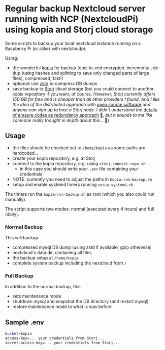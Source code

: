 # Regular backup Nextcloud server running with NCP (NextcloudPi) using kopia and Storj cloud storage

Some scripts to backup your local nextcloud instance running on a Raspberry Pi (or alike) with nextcloudpi.

Using:

- the wonderful [kopia](https://kopia.io/) for backup (end-to-end encrypted, incremental, de-dup (using hashes and splitting to save only changed parts of large files), compressed, fast!)
- optional: use [zstd](https://facebook.github.io/zstd/) to compress DB dumps
- save backup to [Storj](https://www.storj.io/) cloud storage (but you could connect to another kopia repository if you want, of course. *However, Storj currently offers 150 GB for free and is cheaper than all other providers I found. And I like the idea of the distributed approach with* [open source software](https://github.com/Storj/) *and anyone can sign up to host a Storj node. I didn't understand the* [details of erasure codes as redundancy approach](https://docs.storj.io/dcs/concepts/file-redundancy) 🤔, *but it sounds to me like someone really thought in depth about this...* :face_with_peeking_eye:)

## Usage

- the files should be checked out to `/home/kopia` as some paths are hardcoded...
- create your kopia repository, e.g. at Storj
- connect to the kopia repository, e.g. using `storj-connect-repo.sh`
  - in this case you should write your `.env` file containing your credentials
- NOTE: currently you need to adjust the paths in `kopia-run-backup.sh`
- setup and enable systemd timers running `setup-systemd.sh`

The timers run the `kopia-run-backup.sh` as root (which you also could run manually).

The script supports two modes: normal (executed every 4 hours) and full (daily).

### Normal Backup

This will backup

- compressed mysql DB dump (using zstd if available, gzip otherwise)
- nextcloud's data dir, containing all files
- the backup setup at `/home/kopia`
- complete system backup including the nextcloud from `/`

### Full Backup

In addition to the normal backup, this

- sets maintenance mode
- shutdown mysql and snapshot the DB directory (and restart mysql)
- restore maintenance mode to what is was before

## Sample .env

```sh
bucket=kopia
access-key=... your credentials from Storj...
secret-access-key=... your credentials from Storj...
```
